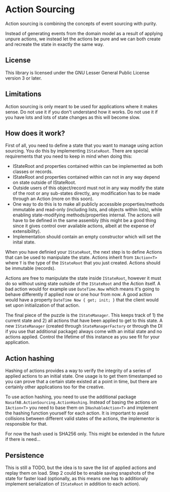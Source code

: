 # Action Sourcing

Action sourcing is combining the concepts of event sourcing with purity.

Instead of generating events from the domain model as a result of applying unpure actions, we instead let the actions
be pure and we can both create and recreate the state in exactly the same way.

## License

This library is licensed under the GNU Lesser General Public License version 3 or later.

## Limitations

Action sourcing is only meant to be used for applications where it makes sense. Do not use it if you don't understand
how it works. Do not use it if you have lots and lots of state changes as this will become slow.

## How does it work?

First of all, you need to define a state that you want to manage using action sourcing. You do this by implementing
`IStateRoot`. There are special requirements that you need to keep in mind when doing this:

- IStateRoot and properties contained within can be implemented as both classes or records.
- IStateRoot and properties contained within can not in any way depend on state outside of IStateRoot.
- Outside users of this object/record must not in any way modify the state of the root or any sub-states directly, any
  modification has to be made through an Action (more on this soon).
- One way to do this is to make all publicly accessible properties/methods immutable and read-only (including lists,
  and objects within lists), while enabling state-modifying methods/properties internal. The actions will have to be
  defined in the same assembly (this might be a good thing since it gives control over available actions, albeit at
  the expense of extensibility).
- Implementation should contain an empty constructor which will set the inital state.

When you have definied your `IStateRoot`, the next step is to define Actions that can be used to manipulate the state.
Actions inherit from `IAction<T>` where `T` is the type of the `IStateRoot` that you just created. Actions should be
immutable (records).

Actions are free to manipulate the state inside `IStateRoot`, however it must do so without using state outside of the
`IStateRoot` and the Action itself. A bad action would for example use `DateTime.Now` which means it's going to behave
differently if applied now or one hour from now. A good action would have a property `DateTime Now { get; init; }` that
the client would set upon initialization of that action.

The final piece of the puzzle is the `IStateManager`. This keeps track of 1) the current state and 2) all actions that
have been applied to get to this state. A new `IStateManager` (created through `StateManagerFactory` or through the DI
if you use that additional package) always come with an initial state and no actions applied. Control the lifetime of
this instance as you see fit for your application.

## Action hashing

Hashing of actions provides a way to verify the integrity of a series of applied actions to an initial state. One usage
is to get them timestamped so you can prove that a certain state existed at a point in time, but there are certainly
other applications too for the creative.

To use action hashing, you need to use the additional package `NasafAB.ActionSourcing.ActionHashing`. Instead of basing
the actions on `IAction<T>` you need to base them on `IHashableAction<T>` and implement the hashing function yourself
for each action. It is important to avoid collisions between different valid states of the actions, the implementor is
responsible for that.

For now the hash used is SHA256 only. This might be extended in the future if there is need...

## Persistence

This is still a TODO, but the idea is to save the list of applied actions and replay them on load. Step 2 could be to
enable saving snapshots of the state for faster load (optionally, as this means one has to additionaly implement
serialization of `IStateRoot` in addition to each action).
